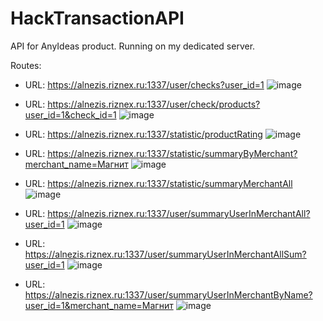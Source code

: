 # HackTransactionAPI

API for AnyIdeas product.  Running on my dedicated server.

Routes:
- URL: https://alnezis.riznex.ru:1337/user/checks?user_id=1
  ![image](https://user-images.githubusercontent.com/56168421/178106335-879f7a1f-8421-4764-bd9c-92f49f19d98c.png)

- URL: https://alnezis.riznex.ru:1337/user/check/products?user_id=1&check_id=1
  ![image](https://user-images.githubusercontent.com/56168421/178101183-8768bba0-ded0-4a68-92ae-5e6aa0ffc90c.png)

- URL: https://alnezis.riznex.ru:1337/statistic/productRating
  ![image](https://user-images.githubusercontent.com/56168421/178101304-6fe16f49-eaaf-4d9b-863f-cf087ac1b5fd.png)
  
- URL: https://alnezis.riznex.ru:1337/statistic/summaryByMerchant?merchant_name=Магнит
  ![image](https://user-images.githubusercontent.com/56168421/178118897-d1f7dffa-713c-40b4-841b-a10368292a55.png)
  
- URL: https://alnezis.riznex.ru:1337/statistic/summaryMerchantAll
![image](https://user-images.githubusercontent.com/56168421/178118940-461a3e58-be75-46ee-b799-f6f2105e20ae.png)

- URL: https://alnezis.riznex.ru:1337/user/summaryUserInMerchantAll?user_id=1
![image](https://user-images.githubusercontent.com/56168421/178140182-7aebc3de-206e-4a09-9709-be813962a4bf.png)

- URL: https://alnezis.riznex.ru:1337/user/summaryUserInMerchantAllSum?user_id=1
![image](https://user-images.githubusercontent.com/56168421/178140202-6593cfa3-634b-47fa-a34f-ca4b10d3726c.png)

- URL: https://alnezis.riznex.ru:1337/user/summaryUserInMerchantByName?user_id=1&merchant_name=Магнит
![image](https://user-images.githubusercontent.com/56168421/178140274-a21928ec-a622-4f23-8d5a-13e5cd03e2ff.png)


